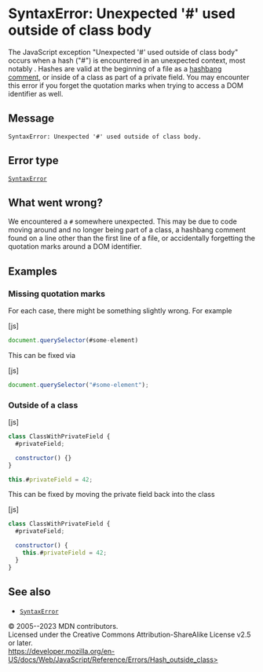 SyntaxError: Unexpected \'\#\' used outside of class body
=========================================================


The JavaScript exception \"Unexpected \'\#\' used outside of class
body\" occurs when a hash (\"\#\") is encountered in an unexpected
context, most notably [](privateProperties.md). Hashes are valid at the
beginning of a file as a [hashbang comment](../lexical_grammar), or
inside of a class as part of a private field. You may encounter this
error if you forget the quotation marks when trying to access a DOM
identifier as well.



Message
-------


```text
SyntaxError: Unexpected '#' used outside of class body.
```




Error type 
----------


[`SyntaxError`](../global_objects/syntaxerror)




What went wrong? 
----------------


We encountered a `#` somewhere unexpected. This may be due to code
moving around and no longer being part of a class, a hashbang comment
found on a line other than the first line of a file, or accidentally
forgetting the quotation marks around a DOM identifier.




Examples
--------



### Missing quotation marks 


For each case, there might be something slightly wrong. For example



[js]


```js
document.querySelector(#some-element)
```


This can be fixed via



[js]


```js
document.querySelector("#some-element");
```





### Outside of a class 




[js]


```js
class ClassWithPrivateField {
  #privateField;

  constructor() {}
}

this.#privateField = 42;
```


This can be fixed by moving the private field back into the class



[js]


```js
class ClassWithPrivateField {
  #privateField;

  constructor() {
    this.#privateField = 42;
  }
}
```





See also 
--------


-   [`SyntaxError`](../global_objects/syntaxerror)




© 2005--2023 MDN contributors.\
Licensed under the Creative Commons Attribution-ShareAlike License v2.5
or later.\
https://developer.mozilla.org/en-US/docs/Web/JavaScript/Reference/Errors/Hash_outside_class>

